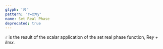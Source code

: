 ```yaml
---
glyph: 'ℜ'
pattern: 'r←xℜy'
name: Set Real Phase
deprecated: true
---
```


`r` is the result of the scalar application of the set real phase function, $\mathop{\text{Re}} y + i\mathop{\text{Im}} x$.